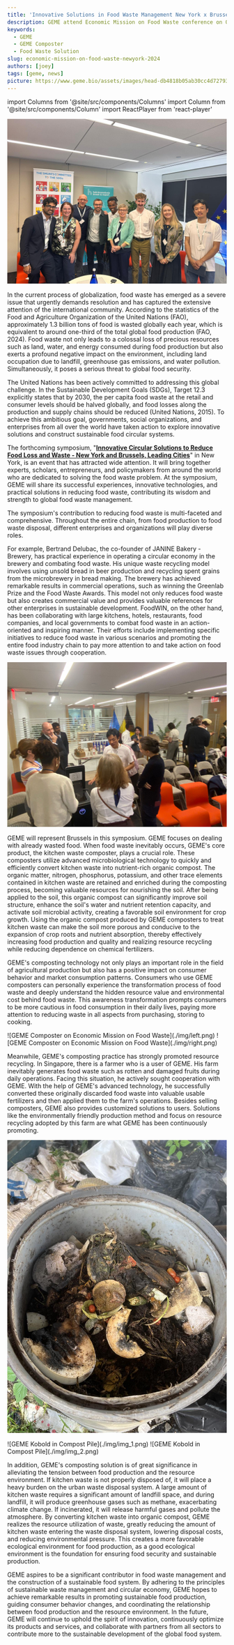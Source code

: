 ```yaml
---
title: 'Innovative Solutions in Food Waste Management New York x Brussels'
description: GEME attend Economic Mission on Food Waste conference on Oct 22 to 23, 2024, for innovative food waste management. Join hub.brussels’ economic mission to New York.
keywords:
  - GEME
  - GEME Composter
  - Food Waste Solution  
slug: economic-mission-on-food-waste-newyork-2024
authors: [joey]
tags: [geme, news]
picture: https://www.geme.bio/assets/images/head-db4818b05ab30cc4d72793c86fe4ba5e.png
---
```

<head>
    <meta charSet="utf-8" />
    <meta name="twitter:card" content="summary_large_image" />
    <meta data-rh="true" property="og:image" content="https://www.geme.bio/assets/images/head-db4818b05ab30cc4d72793c86fe4ba5e.png" />
    <meta data-rh="true" name="twitter:image" content="https://www.geme.bio/assets/images/head-db4818b05ab30cc4d72793c86fe4ba5e.png"/>
    <meta data-rh="true" property="og:url" content="https://www.geme.bio"/>
    <meta data-rh="true" property="og:locale" content="en"/>
</head>

import Columns from '@site/src/components/Columns'
import Column from '@site/src/components/Column'
import ReactPlayer from 'react-player'

![Innovative Solutions for Food Waste Management New York](./img/head.png)


In the current process of globalization, food waste has emerged as a severe issue that urgently demands resolution and has 
captured the extensive attention of the international community. According to the statistics of the Food and Agriculture Organization 
of the United Nations (FAO), approximately 1.3 billion tons of food is wasted globally each year, which is equivalent to 
around one-third of the total global food production (FAO, 2024). Food waste not only leads to a colossal loss of precious 
resources such as land, water, and energy consumed during food production but also exerts a profound negative impact on 
the environment, including land occupation due to landfill, greenhouse gas emissions, and water pollution. Simultaneously,
it poses a serious threat to global food security.

<!-- truncate -->

The United Nations has been actively committed to addressing this global challenge. In the Sustainable Development Goals (SDGs), 
Target 12.3 explicitly states that by 2030, the per capita food waste at the retail and consumer levels should be halved globally, 
and food losses along the production and supply chains should be reduced (United Nations, 2015). To achieve this ambitious goal, 
governments, social organizations, and enterprises from all over the world have taken action to explore innovative solutions and 
construct sustainable food circular systems.


The forthcoming symposium, "[**Innovative Circular Solutions to Reduce Food Loss and Waste - New York and Brussels, Leading Cities**](https://hub.brussels/en/events/economic-mission-on-food-waste/)" in New York, 
is an event that has attracted wide attention. 
It will bring together experts, scholars, entrepreneurs, and policymakers from around the world who are dedicated to solving the 
food waste problem. At the symposium, GEME will share its successful experiences, innovative technologies, and practical 
solutions in reducing food waste, contributing its wisdom and strength to global food waste management.


The symposium's contribution to reducing food waste is multi-faceted and comprehensive. Throughout the entire chain, 
from food production to food waste disposal, different enterprises and organizations will play diverse roles.


For example, Bertrand Delubac, the co-founder of JANINE Bakery - Brewery, has practical experience in operating a circular economy 
in the brewery and combating food waste. His unique waste recycling model involves using unsold bread in beer production 
and recycling spent grains from the microbrewery in bread making. The brewery has achieved remarkable results in commercial operations, 
such as winning the Greenlab Prize and the Food Waste Awards. This model not only reduces food waste but also creates 
commercial value and provides valuable references for other enterprises in sustainable development. FoodWIN, on the other hand, 
has been collaborating with large kitchens, hotels, restaurants, food companies, and local governments to combat food waste
in an action-oriented and inspiring manner. Their efforts include implementing specific initiatives to reduce food waste
in various scenarios and promoting the entire food industry chain to pay more attention to and take action on food waste 
issues through cooperation.

![Discussion on Innovative Solutions for Food Waste Management New York](./img/hall.png)

GEME will represent Brussels in this symposium. GEME focuses on dealing with already wasted food. When food waste inevitably occurs, 
GEME's core product, the kitchen waste composter, plays a crucial role. These composters utilize advanced microbiological
technology to quickly and efficiently convert kitchen waste into nutrient-rich organic compost. The organic matter, nitrogen,
phosphorus, potassium, and other trace elements contained in kitchen waste are retained and enriched during the composting process,
becoming valuable resources for nourishing the soil. After being applied to the soil, this organic compost can significantly 
improve soil structure, enhance the soil's water and nutrient retention capacity, and activate soil microbial activity,
creating a favorable soil environment for crop growth. Using the organic compost produced by GEME composters to treat kitchen waste 
can make the soil more porous and conducive to the expansion of crop roots and nutrient absorption, thereby effectively 
increasing food production and quality and realizing resource recycling while reducing dependence on chemical fertilizers.



GEME's composting technology not only plays an important role in the field of agricultural production but also has a positive impact on consumer behavior and market consumption patterns. Consumers who use GEME composters can personally experience the transformation process of food waste and deeply understand the hidden resource value and environmental cost behind food waste. This awareness transformation prompts consumers to be more cautious in food consumption in their daily lives, paying more attention to reducing waste in all aspects from purchasing, storing to cooking.

<Columns>
  <Column className='text--left'>
    ![GEME Composter on Economic Mission on Food Waste](./img/left.png)
  </Column>

  <Column className='text--center text--left'>
    ![GEME Composter on Economic Mission on Food Waste](./img/right.png)
  </Column>
</Columns>

Meanwhile, GEME's composting practice has strongly promoted resource recycling. In Singapore, there is a farmer who is a user of GEME.
His farm inevitably generates food waste such as rotten and damaged fruits during daily operations. 
Facing this situation, he actively sought cooperation with GEME. With the help of GEME's advanced technology, he successfully 
converted these originally discarded food waste into valuable usable fertilizers and then applied them to the farm's operations. 
Besides selling composters, GEME also provides customized solutions to users. Solutions like the environmentally friendly production method 
and focus on resource recycling adopted by this farm are what GEME has been continuously promoting.

![Hot compost bin for food waste](./img/img.png)


<Columns>
  <Column className='text--left'>
    ![GEME Kobold in Compost Pile](./img/img_1.png)
  </Column>

  <Column className='text--center text--left'>
    ![GEME Kobold in Compost Pile](./img/img_2.png)
  </Column>
</Columns>


In addition, GEME's composting solution is of great significance in alleviating the tension between food production and the resource environment. If kitchen waste is not properly disposed of, it will place a heavy burden on the urban waste disposal system. A large amount of kitchen waste requires a significant amount of landfill space, and during landfill, it will produce greenhouse gases such as methane, exacerbating climate change. If incinerated, it will release harmful gases and pollute the atmosphere. By converting kitchen waste into organic compost, GEME realizes the resource utilization of waste, greatly reducing the amount of kitchen waste entering the waste disposal system, lowering disposal costs, and reducing environmental pressure. This creates a more favorable ecological environment for food production, as a good ecological environment is the foundation for ensuring food security and sustainable production.


GEME aspires to be a significant contributor in food waste management and the construction of a sustainable food system. By adhering to the principles of sustainable waste management and circular economy, GEME hopes to achieve remarkable results in promoting sustainable food production, guiding consumer behavior changes, and coordinating the relationship between food production and the resource environment. In the future, GEME will continue to uphold the spirit of innovation, continuously optimize its products and services, and collaborate with partners from all sectors to contribute more to the sustainable development of the global food system.

